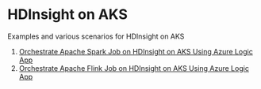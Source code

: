 # HDInsight on AKS

Examples and various scenarios for HDInsight on AKS

1. [Orchestrate Apache Spark Job on HDInsight on AKS Using Azure Logic App](https://github.com/sethiaarun/hdinsightonaks/blob/main/apachespark/workflow/logicapp/README.md)
2. [Orchestrate Apache Flink Job on HDInsight on AKS Using Azure Logic App](https://github.com/sethiaarun/hdinsightonaks/tree/main/apacheflink/workflow/logicapp)
